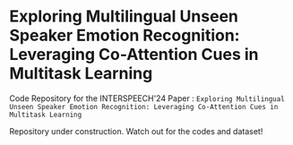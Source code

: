 # Exploring Multilingual Unseen Speaker Emotion Recognition: Leveraging Co-Attention Cues in Multitask Learning

Code Repository for the INTERSPEECH'24 Paper :
`Exploring Multilingual Unseen Speaker Emotion Recognition: Leveraging Co-Attention Cues in Multitask Learning`

Repository under construction. Watch out for the codes and dataset!
